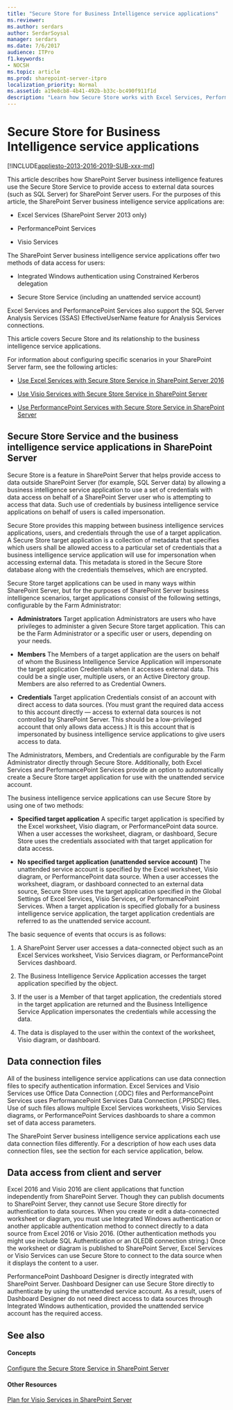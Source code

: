 ```yaml
---
title: "Secure Store for Business Intelligence service applications"
ms.reviewer: 
ms.author: serdars
author: SerdarSoysal
manager: serdars
ms.date: 7/6/2017
audience: ITPro
f1.keywords:
- NOCSH
ms.topic: article
ms.prod: sharepoint-server-itpro
localization_priority: Normal
ms.assetid: a19e8cb8-4b41-492b-b33c-bc490f911f1d
description: "Learn how Secure Store works with Excel Services, PerformancePoint Services, and Visio Services to refresh data on SharePoint Server."
---
```


# Secure Store for Business Intelligence service applications

[!INCLUDE[appliesto-2013-2016-2019-SUB-xxx-md](../includes/appliesto-2013-2016-2019-SUB-xxx-md.md)]
  
This article describes how SharePoint Server business intelligence features use the Secure Store Service to provide access to external data sources (such as SQL Server) for SharePoint Server users. For the purposes of this article, the SharePoint Server business intelligence service applications are: 
  
- Excel Services (SharePoint Server 2013 only)
    
- PerformancePoint Services
    
- Visio Services
    
The SharePoint Server business intelligence service applications offer two methods of data access for users:
  
- Integrated Windows authentication using Constrained Kerberos delegation
    
- Secure Store Service (including an unattended service account)
    
Excel Services and PerformancePoint Services also support the SQL Server Analysis Services (SSAS) EffectiveUserName feature for Analysis Services connections.
  
This article covers Secure Store and its relationship to the business intelligence service applications.
  
For information about configuring specific scenarios in your SharePoint Server farm, see the following articles:
  
- [Use Excel Services with Secure Store Service in SharePoint Server 2016](use-excel-services-with-secure-store.md)
    
- [Use Visio Services with Secure Store Service in SharePoint Server](use-visio-services-with-secure-store.md)
    
- [Use PerformancePoint Services with Secure Store Service in SharePoint Server](use-performancepoint-services-with-secure-store.md)
    
## Secure Store Service and the business intelligence service applications in SharePoint Server

Secure Store is a feature in SharePoint Server that helps provide access to data outside SharePoint Server (for example, SQL Server data) by allowing a business intelligence service application to use a set of credentials with data access on behalf of a SharePoint Server user who is attempting to access that data. Such use of credentials by business intelligence service applications on behalf of users is called impersonation.
  
Secure Store provides this mapping between business intelligence services applications, users, and credentials through the use of a target application. A Secure Store target application is a collection of metadata that specifies which users shall be allowed access to a particular set of credentials that a business intelligence service application will use for impersonation when accessing external data. This metadata is stored in the Secure Store database along with the credentials themselves, which are encrypted.
  
Secure Store target applications can be used in many ways within SharePoint Server, but for the purposes of SharePoint Server business intelligence scenarios, target applications consist of the following settings, configurable by the Farm Administrator:
  
- **Administrators** Target application Administrators are users who have privileges to administer a given Secure Store target application. This can be the Farm Administrator or a specific user or users, depending on your needs. 
    
- **Members** The Members of a target application are the users on behalf of whom the Business Intelligence Service Application will impersonate the target application Credentials when it accesses external data. This could be a single user, multiple users, or an Active Directory group. Members are also referred to as Credential Owners.
    
- **Credentials** Target application Credentials consist of an account with direct access to data sources. (You must grant the required data access to this account directly — access to external data sources is not controlled by SharePoint Server. This should be a low-privileged account that only allows data access.) It is this account that is impersonated by business intelligence service applications to give users access to data. 
    
The Administrators, Members, and Credentials are configurable by the Farm Administrator directly through Secure Store. Additionally, both Excel Services and PerformancePoint Services provide an option to automatically create a Secure Store target application for use with the unattended service account.
  
The business intelligence service applications can use Secure Store by using one of two methods:
  
- **Specified target application** A specific target application is specified by the Excel worksheet, Visio diagram, or PerformancePoint data source. When a user accesses the worksheet, diagram, or dashboard, Secure Store uses the credentials associated with that target application for data access. 
    
- **No specified target application (unattended service account)** The unattended service account is specified by the Excel worksheet, Visio diagram, or PerformancePoint data source. When a user accesses the worksheet, diagram, or dashboard connected to an external data source, Secure Store uses the target application specified in the Global Settings of Excel Services, Visio Services, or PerformancePoint Services. When a target application is specified globally for a business intelligence service application, the target application credentials are referred to as the unattended service account.
    
The basic sequence of events that occurs is as follows:
  
1. A SharePoint Server user accesses a data-connected object such as an Excel Services worksheet, Visio Services diagram, or PerformancePoint Services dashboard.
    
2. The Business Intelligence Service Application accesses the target application specified by the object.
    
3. If the user is a Member of that target application, the credentials stored in the target application are returned and the Business Intelligence Service Application impersonates the credentials while accessing the data.
    
4. The data is displayed to the user within the context of the worksheet, Visio diagram, or dashboard.
    
## Data connection files

All of the business intelligence service applications can use data connection files to specify authentication information. Excel Services and Visio Services use Office Data Connection (.ODC) files and PerformancePoint Services uses PerformancePoint Services Data Connection (.PPSDC) files. Use of such files allows multiple Excel Services worksheets, Visio Services diagrams, or PerformancePoint Services dashboards to share a common set of data access parameters.
  
The SharePoint Server business intelligence service applications each use data connection files differently. For a description of how each uses data connection files, see the section for each service application, below.
  
## Data access from client and server

Excel 2016 and Visio 2016 are client applications that function independently from SharePoint Server. Though they can publish documents to SharePoint Server, they cannot use Secure Store directly for authentication to data sources. When you create or edit a data-connected worksheet or diagram, you must use Integrated Windows authentication or another applicable authentication method to connect directly to a data source from Excel 2016 or Visio 2016. (Other authentication methods you might use include SQL Authentication or an OLEDB connection string.) Once the worksheet or diagram is published to SharePoint Server, Excel Services or Visio Services can use Secure Store to connect to the data source when it displays the content to a user.
  
PerformancePoint Dashboard Designer is directly integrated with SharePoint Server. Dashboard Designer can use Secure Store directly to authenticate by using the unattended service account. As a result, users of Dashboard Designer do not need direct access to data sources through Integrated Windows authentication, provided the unattended service account has the required access.
  
## See also

#### Concepts

[Configure the Secure Store Service in SharePoint Server](configure-the-secure-store-service.md)
#### Other Resources

[Plan for Visio Services in SharePoint Server](/previous-versions/office/sharepoint-server-2010/ee663482(v=office.14))

